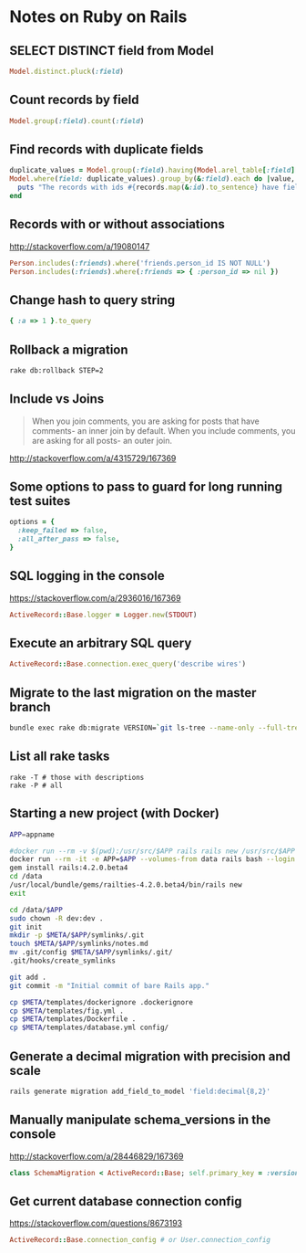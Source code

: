 # Notes on Ruby on Rails

## SELECT DISTINCT field from Model

```ruby
Model.distinct.pluck(:field)
```

## Count records by field

```ruby
Model.group(:field).count(:field)
```

## Find records with duplicate fields

```ruby
duplicate_values = Model.group(:field).having(Model.arel_table[:field].count.gt(1)).count.keys
Model.where(field: duplicate_values).group_by(&:field).each do |value, records|
  puts "The records with ids #{records.map(&:id).to_sentence} have field set to #{value}"
end
```

## Records with or without associations

http://stackoverflow.com/a/19080147

```ruby
Person.includes(:friends).where('friends.person_id IS NOT NULL')
Person.includes(:friends).where(:friends => { :person_id => nil })
```

## Change hash to query string

```ruby
{ :a => 1 }.to_query
```

## Rollback a migration

```bash
rake db:rollback STEP=2
```

## Include vs Joins

> When you join comments, you are asking for posts that have comments- an inner join by default. When you include comments, you are asking for all posts- an outer join.

http://stackoverflow.com/a/4315729/167369

## Some options to pass to guard for long running test suites

```ruby
options = {
  :keep_failed => false,
  :all_after_pass => false,
}
```

## SQL logging in the console

https://stackoverflow.com/a/2936016/167369

```ruby
ActiveRecord::Base.logger = Logger.new(STDOUT)
```

## Execute an arbitrary SQL query

```ruby
ActiveRecord::Base.connection.exec_query('describe wires')
```

## Migrate to the last migration on the master branch

```bash
bundle exec rake db:migrate VERSION=`git ls-tree --name-only --full-tree master:db/migrate | tail -n1`
```

## List all rake tasks

```
rake -T # those with descriptions
rake -P # all
```

## Starting a new project (with Docker)

```bash
APP=appname

#docker run --rm -v $(pwd):/usr/src/$APP rails rails new /usr/src/$APP
docker run --rm -it -e APP=$APP --volumes-from data rails bash --login
gem install rails:4.2.0.beta4
cd /data
/usr/local/bundle/gems/railties-4.2.0.beta4/bin/rails new
exit

cd /data/$APP
sudo chown -R dev:dev .
git init
mkdir -p $META/$APP/symlinks/.git
touch $META/$APP/symlinks/notes.md
mv .git/config $META/$APP/symlinks/.git/
.git/hooks/create_symlinks

git add .
git commit -m "Initial commit of bare Rails app."

cp $META/templates/dockerignore .dockerignore
cp $META/templates/fig.yml .
cp $META/templates/Dockerfile .
cp $META/templates/database.yml config/
```

## Generate a decimal migration with precision and scale
```sh
rails generate migration add_field_to_model 'field:decimal{8,2}'
```

## Manually manipulate schema_versions in the console

http://stackoverflow.com/a/28446829/167369

```ruby
class SchemaMigration < ActiveRecord::Base; self.primary_key = :version; end
```

## Get current database connection config

https://stackoverflow.com/questions/8673193

```ruby
ActiveRecord::Base.connection_config # or User.connection_config
```
